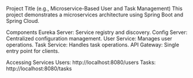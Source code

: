 Project Title (e.g., Microservice-Based User and Task Management)
This project demonstrates a microservices architecture using Spring Boot and Spring Cloud.

Components
Eureka Server: Service registry and discovery.
Config Server: Centralized configuration management.
User Service: Manages user operations.
Task Service: Handles task operations.
API Gateway: Single entry point for clients.

Accessing Services
Users: http://localhost:8080/users
Tasks: http://localhost:8080/tasks
